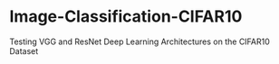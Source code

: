 # Image-Classification-CIFAR10
Testing VGG and ResNet Deep Learning Architectures on the CIFAR10 Dataset
